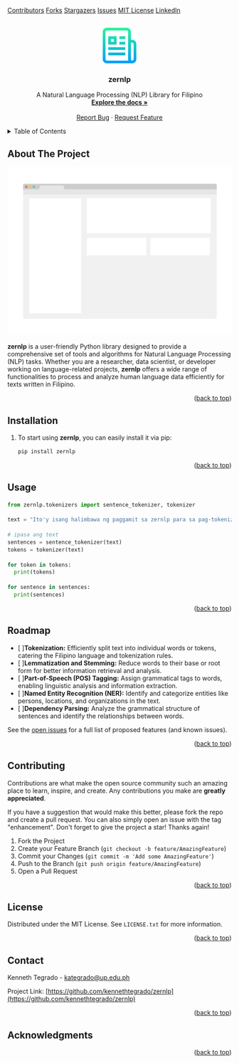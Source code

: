 <div id="top"></div>
<!--
*** Thanks for checking out the Best-README-Template. If you have a suggestion
*** that would make this better, please fork the repo and create a pull request
*** or simply open an issue with the tag "enhancement".
*** Don't forget to give the project a star!
*** Thanks again! Now go create something AMAZING! :D
-->

<!-- PROJECT SHIELDS -->

<!--
*** I'm using markdown "reference style" links for readability.
*** Reference links are enclosed in brackets [ ] instead of parentheses ( ).
*** See the bottom of this document for the declaration of the reference variables
*** for contributors-url, forks-url, etc. This is an optional, concise syntax you may use.
*** https://www.markdownguide.org/basic-syntax/#reference-style-links
-->

[Contributors][contributors-url]
[Forks][forks-url]
[Stargazers][stars-url]
[Issues][issues-url]
[MIT License][license-url]
[LinkedIn][linkedin-url]

<!-- PROJECT LOGO -->

<br />
<div align="center">
  <a href="https://github.com/kennethtegrado/zernlp">
    <img src="images/logo.png" alt="Logo" width="80" height="80">
  </a>

<h3 align="center">zernlp</h3>

<p align="center">
    A Natural Language Processing (NLP) Library for Filipino
    <br />
    <a href="https://github.com/kennethtegrado/zernlp"><strong>Explore the docs »</strong></a>
    <br />
    <br />
    <a href="https://github.com/kennethtegrado/zernlp/issues">Report Bug</a>
    ·
    <a href="https://github.com/kennethtegrado/zernlp/issues">Request Feature</a>
  </p>
</div>

<!-- TABLE OF CONTENTS -->

<details>
  <summary>Table of Contents</summary>
  <ol>
    <li>
      <a href="#about-the-project">About The Project</a>
    </li>
    <li><a href="#installation">Installation</a></li>
    <li><a href="#usage">Usage</a></li>
    <li><a href="#roadmap">Roadmap</a></li>
    <li><a href="#contributing">Contributing</a></li>
    <li><a href="#license">License</a></li>
    <li><a href="#contact">Contact</a></li>
    <li><a href="#acknowledgments">Acknowledgments</a></li>
  </ol>
</details>

<!-- ABOUT THE PROJECT -->

## About The Project

[![Product Name Screen Shot][product-screenshot]](https://example.com)

**zernlp** is a user-friendly Python library designed to provide a comprehensive set of tools and algorithms for Natural Language Processing (NLP) tasks. Whether you are a researcher, data scientist, or developer working on language-related projects, **zernlp** offers a wide range of functionalities to process and analyze human language data efficiently for texts written in Filipino.

<p align="right">(<a href="#top">back to top</a>)</p>

## Installation

1. To start using **zernlp**, you can easily install it via pip:
   ```sh
   pip install zernlp
   ```

<p align="right">(<a href="#top">back to top</a>)</p>

<!-- USAGE EXAMPLES -->

## Usage

```python
from zernlp.tokenizers import sentence_tokenizer, tokenizer

text = "Ito'y isang halimbawa ng paggamit sa zernlp para sa pag-tokenize ng isang pangungusap."

# ipasa ang text
sentences = sentence_tokenizer(text)
tokens = tokenizer(text)

for token in tokens:
  print(tokens)

for sentence in sentences:
  print(sentences)

```

<p align="right">(<a href="#top">back to top</a>)</p>

<!-- ROADMAP -->

## Roadmap

- [ ]**Tokenization:** Efficiently split text into individual words or tokens, catering the Filipino language and tokenization rules.
- [ ]**Lemmatization and Stemming:** Reduce words to their base or root form for better information retrieval and analysis.
- [ ]**Part-of-Speech (POS) Tagging:** Assign grammatical tags to words, enabling linguistic analysis and information extraction.
- [ ]**Named Entity Recognition (NER):** Identify and categorize entities like persons, locations, and organizations in the text.
- [ ]**Dependency Parsing:** Analyze the grammatical structure of sentences and identify the relationships between words.

See the [open issues](https://github.com/kennethtegrado/zernlp/issues) for a full list of proposed features (and known issues).

<p align="right">(<a href="#top">back to top</a>)</p>

<!-- CONTRIBUTING -->

## Contributing

Contributions are what make the open source community such an amazing place to learn, inspire, and create. Any contributions you make are **greatly appreciated**.

If you have a suggestion that would make this better, please fork the repo and create a pull request. You can also simply open an issue with the tag "enhancement".
Don't forget to give the project a star! Thanks again!

1. Fork the Project
2. Create your Feature Branch (`git checkout -b feature/AmazingFeature`)
3. Commit your Changes (`git commit -m 'Add some AmazingFeature'`)
4. Push to the Branch (`git push origin feature/AmazingFeature`)
5. Open a Pull Request

<p align="right">(<a href="#top">back to top</a>)</p>

<!-- LICENSE -->

## License

Distributed under the MIT License. See `LICENSE.txt` for more information.

<p align="right">(<a href="#top">back to top</a>)</p>

<!-- CONTACT -->

## Contact

Kenneth Tegrado - kategrado@up.edu.ph

Project Link: [https://github.com/kennethtegrado/zernlp](https://github.com/kennethtegrado/zernlp)

<p align="right">(<a href="#top">back to top</a>)</p>

<!-- ACKNOWLEDGMENTS -->

## Acknowledgments

<!-- * []()
* []()
* []() -->

<p align="right">(<a href="#top">back to top</a>)</p>

<!-- MARKDOWN LINKS & IMAGES -->

<!-- https://www.markdownguide.org/basic-syntax/#reference-style-links -->

[contributors-shield]: https://img.shields.io/github/contributors/kennethtegrado/zernlp.svg?style=for-the-badge
[contributors-url]: https://github.com/kennethtegrado/zernlp/graphs/contributors
[forks-shield]: https://img.shields.io/github/forks/kennethtegrado/zernlp.svg?style=for-the-badge
[forks-url]: https://github.com/kennethtegrado/zernlp/network/members
[stars-shield]: https://img.shields.io/github/stars/kennethtegrado/zernlp.svg?style=for-the-badge
[stars-url]: https://github.com/kennethtegrado/zernlp/stargazers
[issues-shield]: https://img.shields.io/github/issues/kennethtegrado/zernlp.svg?style=for-the-badge
[issues-url]: https://github.com/kennethtegrado/zernlp/issues
[license-shield]: https://img.shields.io/github/license/kennethtegrado/zernlp.svg?style=for-the-badge
[license-url]: https://github.com/kennethtegrado/zernlp/blob/master/LICENSE.txt
[linkedin-shield]: https://img.shields.io/badge/-LinkedIn-black.svg?style=for-the-badge&logo=linkedin&colorB=555
[linkedin-url]: https://linkedin.com/in/kennethtegrado
[product-screenshot]: images/screenshot.png
